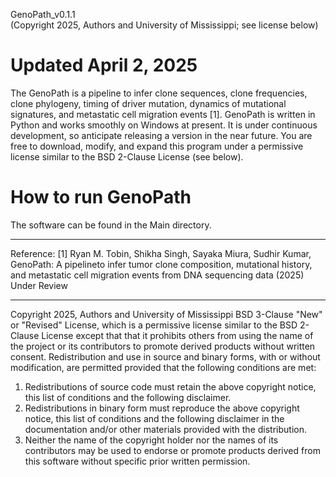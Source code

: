 
GenoPath_v0.1.1  
(Copyright 2025, Authors and University of Mississippi; see license below)

Updated April 2, 2025
==================

The GenoPath is a pipeline to infer clone sequences, clone frequencies, clone phylogeny, timing of driver mutation, dynamics of mutational signatures, and metastatic cell migration events [1]. GenoPath is written in Python and works smoothly on Windows at present.  It is under continuous development, so anticipate releasing a version in the near future.  You are free to download, modify, and expand this program under a permissive license similar to the BSD 2-Clause License (see below). 



How to run GenoPath
==================
The software can be found in the Main directory.



 

--------
Reference:
[1] Ryan M. Tobin, Shikha Singh, Sayaka Miura, Sudhir Kumar, GenoPath: A pipelineto infer tumor clone composition, mutational history, and metastatic cell migration events from DNA sequencing data (2025) Under Review

--------
Copyright 2025, Authors and University of Mississippi
BSD 3-Clause "New" or "Revised" License, which is a permissive license similar to the BSD 2-Clause License except that that it prohibits others from using the name of the project or its contributors to promote derived products without written consent. 
Redistribution and use in source and binary forms, with or without modification, are permitted provided that the following conditions are met:
1. Redistributions of source code must retain the above copyright notice, this list of conditions and the following disclaimer.
2. Redistributions in binary form must reproduce the above copyright notice, this list of conditions and the following disclaimer in the documentation and/or other materials provided with the distribution.
3. Neither the name of the copyright holder nor the names of its contributors may be used to endorse or promote products derived from this software without specific prior written permission.
